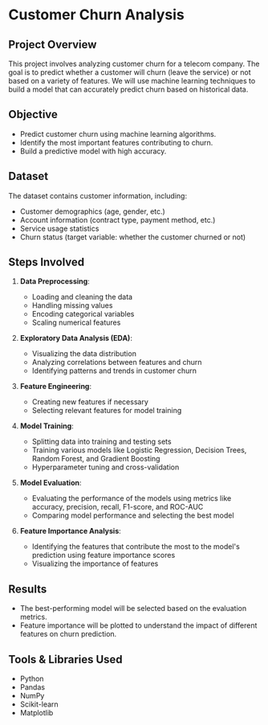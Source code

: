 # Customer Churn Analysis

## Project Overview

This project involves analyzing customer churn for a telecom company. The goal is to predict whether a customer will churn (leave the service) or not based on a variety of features. We will use machine learning techniques to build a model that can accurately predict churn based on historical data.

## Objective

- Predict customer churn using machine learning algorithms.
- Identify the most important features contributing to churn.
- Build a predictive model with high accuracy.

## Dataset

The dataset contains customer information, including:
- Customer demographics (age, gender, etc.)
- Account information (contract type, payment method, etc.)
- Service usage statistics
- Churn status (target variable: whether the customer churned or not)

## Steps Involved

1. **Data Preprocessing**:
   - Loading and cleaning the data
   - Handling missing values
   - Encoding categorical variables
   - Scaling numerical features

2. **Exploratory Data Analysis (EDA)**:
   - Visualizing the data distribution
   - Analyzing correlations between features and churn
   - Identifying patterns and trends in customer churn

3. **Feature Engineering**:
   - Creating new features if necessary
   - Selecting relevant features for model training

4. **Model Training**:
   - Splitting data into training and testing sets
   - Training various models like Logistic Regression, Decision Trees, Random Forest, and Gradient Boosting
   - Hyperparameter tuning and cross-validation

5. **Model Evaluation**:
   - Evaluating the performance of the models using metrics like accuracy, precision, recall, F1-score, and ROC-AUC
   - Comparing model performance and selecting the best model

6. **Feature Importance Analysis**:
   - Identifying the features that contribute the most to the model's prediction using feature importance scores
   - Visualizing the importance of features

## Results

- The best-performing model will be selected based on the evaluation metrics.
- Feature importance will be plotted to understand the impact of different features on churn prediction.

## Tools & Libraries Used

- Python
- Pandas
- NumPy
- Scikit-learn
- Matplotlib


